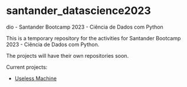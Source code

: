 # santander_datascience2023
dio - Santander Bootcamp 2023 - Ciência de Dados com Python

This is a temporary repository for the activities for Santander Bootcamp 2023 - Ciência de Dados com Python.

The projects will have their own repositories soon.

Current projects:

- [Useless Machine](https://github.com/nphara/santander_datascience2023/tree/main/20-python_etl/useless_machine)